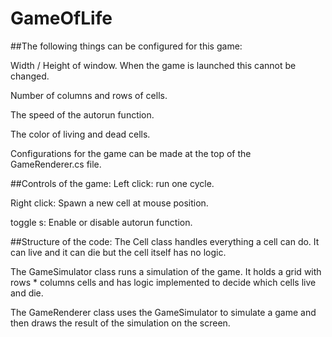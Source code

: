 # GameOfLife
##The following things can be configured for this game:

Width / Height of window. When the game is launched this cannot be changed.

Number of columns and rows of cells.

The speed of the autorun function.

The color of living and dead cells.

Configurations for the game can be made at the top of the GameRenderer.cs file.

##Controls of the game:
Left click: run one cycle.

Right click: Spawn a new cell at mouse position.

toggle s: Enable or disable autorun function.

##Structure of the code:
The Cell class handles everything a cell can do. It can live and it can die but the cell itself has no logic.

The GameSimulator class runs a simulation of the game. It holds a grid with rows * columns cells and has logic implemented to decide which cells live and die.

The GameRenderer class uses the GameSimulator to simulate a game and then draws the result of the simulation on the screen.
